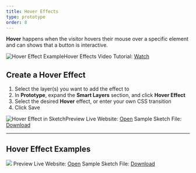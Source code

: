 ```yaml
---
title: Hover Effects
type: prototype
order: 8
---
```

**Hover** happens when the visitor hovers their mouse over a specific element and can shows that a button is interactive.

![Hover Effect Example](https://docs.animaapp.com/images/launchpad/hover/hover2.gif)Hover Effects Video Tutorial: [Watch](http://f.cl.ly/items/2R030T2A023U103b3C2X/Hover%20Effect%20v3.mp4)

## Create a Hover Effect

1. Select the layer(s) you want to add the effect to
2. In **Prototype**, expand the **Smart Layers** section, and click **Hover Effect**
3. Select the desired **Hover** effect, or enter your own CSS transition
4. Click Save

![Hover Effect in Sketch](http://f.cl.ly/items/2y471b3m2Z2c133i2D1j/[4d27ac5d2dec212f229a1d099e539c6c]_Hover%20Effect.gif)Preview Live Website: [Open](https://summer-fire-391.animaapp.io)
Sample Sketch File: [Download](https://www.dropbox.com/s/qx43bev3feyeyqs/Hover%20Sample%20v3.sketch?dl=1)

---
## Hover Effect Examples

![](http://f.cl.ly/items/1x2d3S1T070h2G442l02/[e57718ceee2b4ca3674bcddb44f8755d]_Hover%20demo.gif)
Preview Live Website: [Open](https://restless-dust-1.animaapp.io/)
Sample Sketch File: [Download](https://www.dropbox.com/s/pqg3dm914ngbrch/Hover%20Example.sketch?dl=1)
